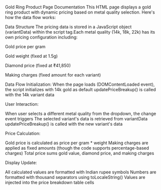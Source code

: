 Gold Ring Product Page Documentation
This HTML page displays a gold ring product with dynamic pricing based on metal quality selection. Here's how the data flow works:

Data Structure
The pricing data is stored in a JavaScript object (variantData) within the script tag.Each metal quality (14k, 18k, 22k) has its own pricing configuration including:

Gold price per gram

Gold weight (fixed at 1.5g)

Diamond price (fixed at ₹41,850)

Making charges (fixed amount for each variant)

Data Flow Initialization:
When the page loads (DOMContentLoaded event), the script initializes with 14k gold as default updatePriceBreakup() is called with the 14k variant data

User Interaction:

When user selects a different metal quality from the dropdown, the change event triggers The selected variant's data is retrieved from variantData updatePriceBreakup() is called with the new variant's data

Price Calculation:

Gold price is calculated as price per gram * weight Making charges are applied as fixed amounts (though the code supports percentage-based charges) Total price sums gold value, diamond price, and making charges

Display Update:

All calculated values are formatted with Indian rupee symbols Numbers are formatted with thousand separators using toLocaleString() Values are injected into the price breakdown table cells
